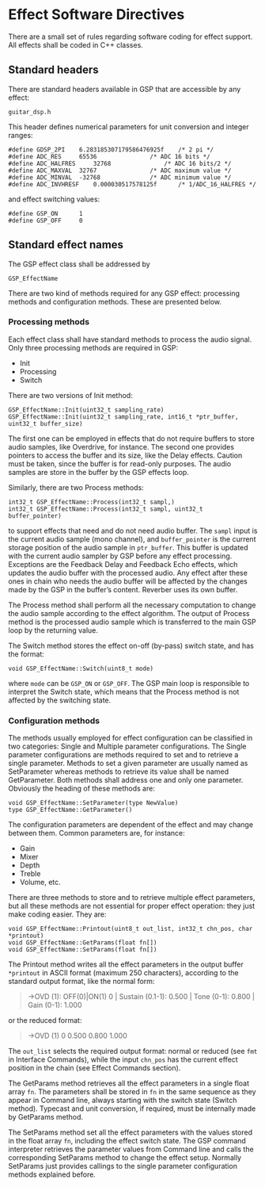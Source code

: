 # Effect Software Directives

There are a small set of rules regarding software coding for effect support. All effects shall be coded in C++ classes. 

## Standard headers

There are standard headers available in GSP that are accessible by any effect:

	guitar_dsp.h
 
This header defines numerical parameters for unit conversion and integer ranges:

```#define GDSP_PI 	3.14159265358979323846f 	/* pi */
#define GDSP_2PI 	6.283185307179586476925f 	/* 2 pi */
#define ADC_RES 	65536				/* ADC 16 bits */
#define ADC_HALFRES 	32768				/* ADC 16 bits/2 */
#define ADC_MAXVAL 	32767				/* ADC maximum value */
#define ADC_MINVAL 	-32768 				/* ADC minimum value */
#define ADC_INVHRESF 	0.000030517578125f 		/* 1/ADC_16_HALFRES */
```

and effect switching values:

```
#define GSP_ON 		1
#define GSP_OFF 	0
```
## Standard effect names
	
The GSP effect class shall be addressed by 

	GSP_EffectName

There are two kind of methods required for any GSP effect: processing methods and configuration methods. These are presented below.

### Processing methods

Each effect class shall have standard methods to process the audio signal. Only three processing methods are required in GSP:

- Init
- Processing
- Switch

There are two versions of Init method:

	GSP_EffectName::Init(uint32_t sampling_rate)
	GSP_EffectName::Init(uint32_t sampling_rate, int16_t *ptr_buffer, uint32_t buffer_size)

The first one can be employed in effects that do not require buffers to store audio samples, like Overdrive, for instance. The second one provides pointers to access the buffer and its size, like the Delay effects. Caution must be taken, since the buffer is for read-only purposes. The audio samples are store in the buffer by the GSP effects loop.

Similarly, there are two Process methods: 

	int32_t GSP_EffectName::Process(int32_t sampl,)
	int32_t GSP_EffectName::Process(int32_t sampl, uint32_t buffer_pointer)

to support effects that need and do not need audio buffer. The ```sampl``` input is the current audio sample (mono channel), and ```buffer_pointer``` is the current storage position of the audio sample in ```ptr_buffer```. This buffer is updated with the current audio sampler by GSP before any effect processing. Exceptions are the Feedback Delay and Feedback Echo effects, which updates the audio buffer with the processed audio. Any effect after these ones in chain who needs the audio buffer will be affected by the changes made by the GSP in the buffer’s content. Reverber uses its own buffer.

The Process method shall perform all the necessary computation to change the audio sample according to the effect algorithm. The output of Process method is the processed audio sample which is transferred to the main GSP loop by the returning value. 

The Switch method stores the effect on-off (by-pass) switch state, and has the format:

	void GSP_EffectName::Switch(uint8_t mode)

where ```mode``` can be ```GSP_ON``` or ```GSP_OFF```. The GSP main loop is responsible to interpret the Switch state, which means that the Process method is not affected by the switching state. 

### Configuration methods

The methods usually employed for effect configuration can be classified in two categories: Single and Multiple parameter configurations. The Single parameter configurations are methods required to set and to retrieve a single parameter. Methods to set a given parameter are usually named as SetParameter whereas methods to retrieve its value shall be named GetParameter. Both methods shall address one and only one parameter. Obviously the heading of these methods are:

	void GSP_EffectName::SetParameter(type NewValue)
	type GSP_EffectName::GetParameter()

The configuration parameters are dependent of the effect and may change between them. Common parameters are, for instance:

- Gain
- Mixer
- Depth
- Treble
- Volume, etc.

There are three methods to store and to retrieve multiple effect parameters, but all these methods are not essential for proper effect operation: they just make coding easier. They are:

	void GSP_EffectName::Printout(uint8_t out_list, int32_t chn_pos, char *printout)
	void GSP_EffectName::GetParams(float fn[])
	void GSP_EffectName::SetParams(float fn[])

The Printout method writes all the effect parameters in the output buffer ```*printout``` in ASCII format (maximum 250 characters), according to the standard output format, like the normal form:

> ->OVD (1): OFF(0)|ON(1) 0 | Sustain (0.1-1): 0.500 | Tone (0-1): 0.800 | Gain (0-1): 1.000 

or the reduced format:

> ->OVD (1) 0 0.500 0.800 1.000

The ```out_list``` selects the required output format: normal or reduced (see ```fmt``` in Interface Commands), while the input ```chn_pos``` has the current effect position in the chain (see Effect Commands section).

The GetParams method retrieves all the effect parameters in a single float array ```fn```. The parameters shall be stored in ```fn``` in the same sequence as they appear in Command line, always starting with the switch state (Switch method). Typecast and unit conversion, if required, must be internally made by GetParams method. 

The SetParams method set all the effect parameters with the values stored in the float array ```fn```, including the effect switch state. The GSP command interpreter retrieves the parameter values from Command line and calls the corresponding SetParams method to change the effect setup. Normally SetParams just provides callings to the single parameter configuration methods explained before.


